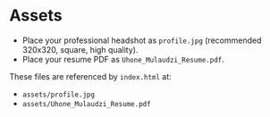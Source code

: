 # Assets

- Place your professional headshot as `profile.jpg` (recommended 320x320, square, high quality).
- Place your resume PDF as `Uhone_Mulaudzi_Resume.pdf`.

These files are referenced by `index.html` at:
- `assets/profile.jpg`
- `assets/Uhone_Mulaudzi_Resume.pdf`
